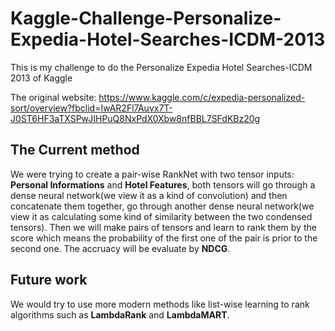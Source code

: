 # Kaggle-Challenge-Personalize-Expedia-Hotel-Searches-ICDM-2013
This is my challenge to do the Personalize Expedia Hotel Searches-ICDM 2013 of Kaggle 

The original website: https://www.kaggle.com/c/expedia-personalized-sort/overview?fbclid=IwAR2Fl7Auvx7T-J0ST6HF3aTXSPwJIHPuQ8NxPdX0Xbw8nfBBL7SFdKBz20g

## The Current method 
We were trying to create a pair-wise RankNet with two tensor inputs: **Personal Informations** and **Hotel Features**, both tensors will go through a dense neural network(we view it as a kind of convolution) and then concatenate them together, go through another dense neural network(we view it as calculating some kind of similarity between the two condensed tensors). Then we will make pairs of tensors and learn to rank them by the score which means the probability of the first one of the pair is prior to the second one. The accruacy will be evaluate by **NDCG**. 

## Future work
We would try to use more modern methods like list-wise learning to rank algorithms such as **LambdaRank** and **LambdaMART**.
